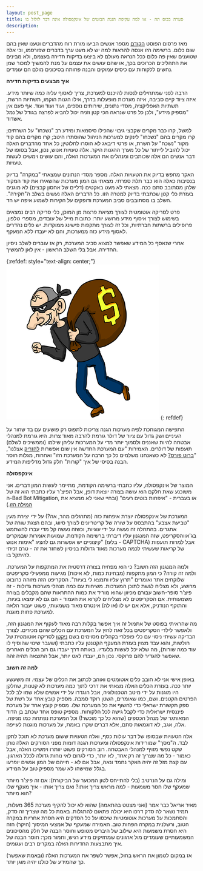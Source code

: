 ```yaml
---
layout: post_page
title: סערה בכוס תה - או למה עקיפת הגנת הבוטים של אינקפסולה אינה דבר לזלזל בו
description: 
---
```


מאז פרסום הפוסט [הקודם](https://tech.b48.club/2018/10/14/how-to-bypass-incapsula.html) מספר אנשים הביעו מורת רוח מהדברים וטענו שאין בהם שום כלום. ברשימה הזו אנסה להראות למה יש לא מעט ערך בדברים שפורסמו, וכי אלה שטוענים שאין פה כלום ככל הנראה מעולם לא ביצעו בדיקות חדירה בעצמם, ולא מבינים את התהליכים הכרוכים בכך, או שהם עושים את עצמם על מנת להמשיך למכור שמן נחשים ללקוחות עם כיסים עמוקים והבנה פחותה בסיכונים מולם הם עומדים.

**איך מבצעים בדיקות חדירה**

הרבה לפני שמתחילים לנסות להיכנס למערכת, צריך לאסוף עליה כמה שיותר מידע. איזה ציוד קיים סביבה, איזה מערכות מופעלות בדרך, אילו הגנות הוקמו, תשתיות הרשת, תשתיות האפליקציה, מסדי נתונים, שירותים נוספים, ועוד ועוד ועוד. אף פעם אין "מספיק מידע", ולכן כל פרט שנראה הכי קטן וזניח יכול להביא לפרצה בגודל של נמל אשדוד.

למשל, קרו כבר מקרים שקבצי גיבוי שהכילו סיסמאות ומידע רב "נשכחו" על השרתים; קרו מקרים בהם "נשכחו" לינקים למערכות הניהול שהוסתרו היטב; קרו מקרים בהם קוד מקור "נשכח" על השרת, או פרטי דיבאג לא הוסרו לחלוטין; כל אחד מהדברים האלה יכול להוביל לייתור של כל מערך ההגנות היקר. אלה טעויות אנוש, נכון, אבל בסופו של דבר אנשים הם אלה שכותבים ומנהלים את המערכות האלה, והם עושים וימשיכו לעשות טעויות.

האקר מחפש בדיוק את הטעויות האלה. מספר מסדי הנתונים שמצאתי "במקרה" בדיוק בנסיבות כאלה הוא כבר תלת ספרתי. מצאתי גם המון מערכות שהשאירו את קוד המקור שלהן מסתובב סתם ככה. מצאתי לא מעט באקטים (דליים של אחסון קבצים) לא מוגנים בעזרת כלי קטן שכתבתי בדיוק למטרה הזו. כל הדברים האלה נעשים בשלב ה"חקירה". השלב בו מסתובבים סביב המערכת ודופקים על הקירות לשמוע איפה יש הד.

פרט לסריקה אוטומטית לצורך מציאת פרצות מן המוכן, כלי סריקה רבים נמצאים בשימוש לצורך איסוף מידע מרושע יותר: כתובות מייל של עובדים, מספרי טלפון, פרופילים ברשתות חברתיות, וכל זה לצורך מתקפות פישינג ממוקדות. יש כלים נהדרים לאסוף מידע כזה ממערכות, והם לא יעבדו ללא המעקף.

אחרי שנאסף כל המידע שאפשר למצוא סביב המערכת, רק אז עוברים לשלב ניסיון החדירה. אבל בלי השלב הראשון - אין לאן להמשיך.

{:refdef: style="text-align: center;"}
![cartoon thief](/img/2018-10-15-00.png)
{: refdef}

התפישה המגוחכת לפיה מערכות הגנה צריכות לתפוס רק פושעים עם בד שחור על העיניים ושק גדול עם ציור של דולר גורמת להרבה מאוד צרות. היא גורמת למנהלי אבטחה להיות שאננים ולסמוך יותר מדי על המערכות עליהן שילמו (וממשיכים לשלם) תועפות של דולרים. האמירות "עם המערכת החדשה אין שום אפשרות [להזריק](https://tech.b48.club/2018/02/20/what-is-sql-injection.html) אצלנו", "[ברוט פורס?](https://tech.b48.club/2018/04/11/passwords.html) לא כשאנחנו משלמים כל כך הרבה על המערכת הזו" ואחרות, מגלות חוסר הבנה בסיסי של איך "קורות" חלק גדול מדליפות המידע.

**אינקפסולה**

המוצר של אינקפסולה, עליו כתבתי ברשימה הקודמת, מתיימר לעשות המון דברים. אני משוכנע שאת חלקם הוא עושה בצורה יוצאת דופן, אבל הפיצ'ר עליו כתבתי הוא זה של ה-Bad Bot Mitigation, או בעברית - "איפחות בוטים רעים" (ובחיי שאני לא ממציא את [המילה הזו](https://terms.hebrew-academy.org.il/munnah/88807_2/mitigation).)

המערכת של אינקפסולה יוצרת איפחות כזה (מתרגלים מהר, אה?) על ידי יצירת מעין "טביעת אצבע" בהתבסס על שורה של קריטריונים לצורך סיווג, ובהם הצגת שורה של אתגרים. בהתחלה זה נעשה על ידי עוגיות, וכשזה נעשה קל מדי עברו להשתמש בג'אווהסקריפט, שזה המנגנון עליו דיברתי ברשימה הקודמת. שמועות אומרות שבמקרים קיצוניים יש אפשרות גם להציג "אימות אנוש" (בלעז - CAPTCHA) אבל למרות תועפות של קריאות שעשיתי לכמה מערכות מאוד גדולות בניסיון לשחזר את זה - טרם זכיתי להיתקל בו.

ולמה המנגנון הזה חשוב? כי הוא מפחית בצורה דרסטית את המתקפות על המערכת. ולמה זה קורה? כי המון מתקפות (מבחינת כמות, לא איכות) מגיעות ממפעילי סקריפטים שלוקחים אתר ואומרים "תרוץ עליו ותמצא לי בעיות". הסקריפט הזה מזוהה כרובוט מרושע, ולא מצליח לגשת לתוכן המערכות. משיחות עם כמה מנהלי מערכות גדולות - זה פיצ'ר סופר-חשוב עבורם מכיוון שהוא מוריד את כמות ההתראות שהם מקבלים בצורה משמעותית. אם הסקריפטים לא מצליחים לקרוא את העמוד - הם גם לא ימצאו בעיות, והתוקף הנודניק, אלא אם יש לו (או לה) אינטרס מאוד משמעותי, פשוט יעבור הלאה למערכת פחות מוגנת. 

מה שהראיתי בפוסט של אתמול זה איך אפשר בקלות רבה מאוד לעקוף את המנגנון הזה, ולאפשר לילדי הסקריפטים בכל זאת לרוץ על המערכת עם הכלים שהם מכירים. לצורך הבדיקה עשיתי ניסוי עם כלי פופלרי בקהלים מסוימים בשם [ניקטו](https://cirt.net/nikto2) לסריקה אוטומטית של חולשות, והוא עבד מצוין בעזרת המעקף הקטנטן עליו כתבתי (ושעבר שינוי שהוסיף לו עוד כמה שורות), מה שלא יכל לעשות בלעדיו. באותה דרך יעבדו גם רוב הכלים האחרים שאפשר להגדיר להם פרוקסי. נכון הם, יעבדו לאט יותר, אבל התוצאה תהיה זהה.

**למה זה חשוב**

באופן אישי אני לא חובב כלים אוטומטים ואוהב לכתוב את הכלים של עצמי. זה משעשע יותר ככה. בעזרת הכלים האלה מצאתי את דרכי לתוך כמה מערכות לא קטנות, שחלקן היו מוגנות על ידי מיטב הטכנולוגיה, אבל הוגדרו על ידי אנשים שלא שמו לב לכל הפרטים הקטנים. ושם, כמו שאומרים, השטן רוקד סמבה. מספיק קובץ אחד על רשת של ספק תקשורת ישראלי כדי לחשוף את כל המערכת שלו. מספיק קובץ אחד על מערכת פיננסית ישראלית כדי לקבל גישה לכל הלקוחות. מספיק טופס אחד שכתב בן הדוד המאותגר של מנהל הכספים (שהוא כל כך מוכשר!) וכל המערכת נפתחת כמו מניפה. אלה, אגב, לא דוגמאות סתם, אלא דברים שקרו באמת, על מערכות מוגנות לעייפה.

אלה הטעויות שבסופו של דבר עולות כסף, ואלה הטעויות ששום מערכת לא תוכל לתקן לבד. ה"מסך" שמורידות אינקפסולה ומערכות הגנה דומות מפני הסורקים האלה נותן שקט נפשי מזויף למנהלי האבטחה. רוב הסורקים פשוט יוותרו וימשיכו האלה, אבל כאמור - כל מה שצריך זה רק אחד, לא יותר, כדי לגרום לאי נוחות גדולה לכלל הארגון. עם קצת מזל זה יהיה האקר נחמד ונאה, אבל אם לא - חייהם של המון אנשים יופרעו בגלל שמישהו לא שמר מספיק טוב על המידע.

ומילה גם על הנרטיב (בלי להתייחס לטון המכוער של הביקורת): אם זה פיצ'ר מיותר שמעקף שלו חסר משמעות - למה מראש צריך אותו? ואם צריך אותו - איך מעקף שלו הוא מיותר?

מאיר אריאל כבר אמר (ואני מצטט בהתאמה) שהוא לא יכול להקיף מערכת 365 מעלות, תמיד נשאר לה סדק דרכו היא יכולה פתאום להתגלות. באמת כל מה שצריך זה סדק, והסתמכות על מערכות אוטומטיות שיכסו על כל הסדקים היא חסרת אחריות במקרה הטוב, ורשלנית במקרה הפחות טוב. האמירה שמעקף של אמצעי המיסוך (היקר) הזה היא חסרת משמעות היא שילוב של היבריס מטופש וחוסר הבנה של חלק מהסיכונים המשמעותיים שעומדים מול ארגונים שמחזיקים מידע רגיש, וחמור מכך: חוסר הבנה של איך מתבצעות החדירות האלה במקרים רבים ועגומים.

אז במקום לטמון את הראש בחול, אפשר לשפר את המערכות האלה (ובאמת שאפשר) כך שהמידע של כולנו יהיה מוגן יותר.




